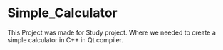 # Simple_Calculator
This Project was made for Study project. 
Where we needed to create a simple calculator in C++ in Qt compiler.
